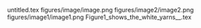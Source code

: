 untitled.tex
figures/image/image.png
figures/image2/image2.png
figures/image1/image1.png
Figure1_shows_the_white_yarns__.tex
